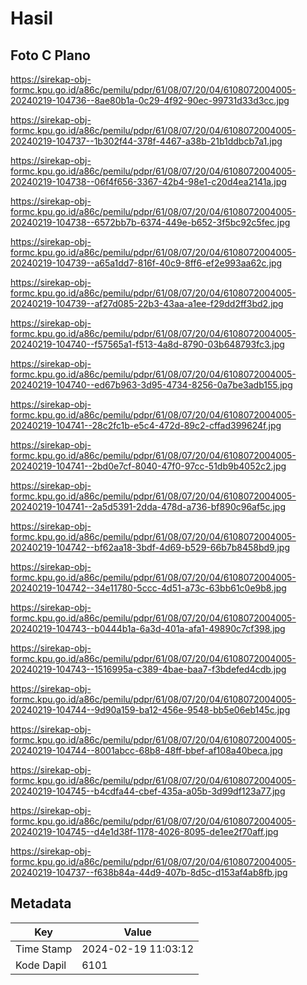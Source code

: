 # Hasil

## Foto C Plano

https://sirekap-obj-formc.kpu.go.id/a86c/pemilu/pdpr/61/08/07/20/04/6108072004005-20240219-104736--8ae80b1a-0c29-4f92-90ec-99731d33d3cc.jpg

https://sirekap-obj-formc.kpu.go.id/a86c/pemilu/pdpr/61/08/07/20/04/6108072004005-20240219-104737--1b302f44-378f-4467-a38b-21b1ddbcb7a1.jpg

https://sirekap-obj-formc.kpu.go.id/a86c/pemilu/pdpr/61/08/07/20/04/6108072004005-20240219-104738--06f4f656-3367-42b4-98e1-c20d4ea2141a.jpg

https://sirekap-obj-formc.kpu.go.id/a86c/pemilu/pdpr/61/08/07/20/04/6108072004005-20240219-104738--6572bb7b-6374-449e-b652-3f5bc92c5fec.jpg

https://sirekap-obj-formc.kpu.go.id/a86c/pemilu/pdpr/61/08/07/20/04/6108072004005-20240219-104739--a65a1dd7-816f-40c9-8ff6-ef2e993aa62c.jpg

https://sirekap-obj-formc.kpu.go.id/a86c/pemilu/pdpr/61/08/07/20/04/6108072004005-20240219-104739--af27d085-22b3-43aa-a1ee-f29dd2ff3bd2.jpg

https://sirekap-obj-formc.kpu.go.id/a86c/pemilu/pdpr/61/08/07/20/04/6108072004005-20240219-104740--f57565a1-f513-4a8d-8790-03b648793fc3.jpg

https://sirekap-obj-formc.kpu.go.id/a86c/pemilu/pdpr/61/08/07/20/04/6108072004005-20240219-104740--ed67b963-3d95-4734-8256-0a7be3adb155.jpg

https://sirekap-obj-formc.kpu.go.id/a86c/pemilu/pdpr/61/08/07/20/04/6108072004005-20240219-104741--28c2fc1b-e5c4-472d-89c2-cffad399624f.jpg

https://sirekap-obj-formc.kpu.go.id/a86c/pemilu/pdpr/61/08/07/20/04/6108072004005-20240219-104741--2bd0e7cf-8040-47f0-97cc-51db9b4052c2.jpg

https://sirekap-obj-formc.kpu.go.id/a86c/pemilu/pdpr/61/08/07/20/04/6108072004005-20240219-104741--2a5d5391-2dda-478d-a736-bf890c96af5c.jpg

https://sirekap-obj-formc.kpu.go.id/a86c/pemilu/pdpr/61/08/07/20/04/6108072004005-20240219-104742--bf62aa18-3bdf-4d69-b529-66b7b8458bd9.jpg

https://sirekap-obj-formc.kpu.go.id/a86c/pemilu/pdpr/61/08/07/20/04/6108072004005-20240219-104742--34e11780-5ccc-4d51-a73c-63bb61c0e9b8.jpg

https://sirekap-obj-formc.kpu.go.id/a86c/pemilu/pdpr/61/08/07/20/04/6108072004005-20240219-104743--b0444b1a-6a3d-401a-afa1-49890c7cf398.jpg

https://sirekap-obj-formc.kpu.go.id/a86c/pemilu/pdpr/61/08/07/20/04/6108072004005-20240219-104743--1516995a-c389-4bae-baa7-f3bdefed4cdb.jpg

https://sirekap-obj-formc.kpu.go.id/a86c/pemilu/pdpr/61/08/07/20/04/6108072004005-20240219-104744--9d90a159-ba12-456e-9548-bb5e06eb145c.jpg

https://sirekap-obj-formc.kpu.go.id/a86c/pemilu/pdpr/61/08/07/20/04/6108072004005-20240219-104744--8001abcc-68b8-48ff-bbef-af108a40beca.jpg

https://sirekap-obj-formc.kpu.go.id/a86c/pemilu/pdpr/61/08/07/20/04/6108072004005-20240219-104745--b4cdfa44-cbef-435a-a05b-3d99df123a77.jpg

https://sirekap-obj-formc.kpu.go.id/a86c/pemilu/pdpr/61/08/07/20/04/6108072004005-20240219-104745--d4e1d38f-1178-4026-8095-de1ee2f70aff.jpg

https://sirekap-obj-formc.kpu.go.id/a86c/pemilu/pdpr/61/08/07/20/04/6108072004005-20240219-104737--f638b84a-44d9-407b-8d5c-d153af4ab8fb.jpg


## Metadata

| Key        | Value               |
| ---------- | ------------------- |
| Time Stamp | 2024-02-19 11:03:12 |
| Kode Dapil | 6101                |



